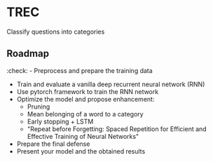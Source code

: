 # TREC
Classify questions into categories


## Roadmap
:check: - Preprocess and prepare the training data
- Train and evaluate a vanilla deep recurrent neural network (RNN)
- Use pytorch framework to train the RNN network
- Optimize the model and propose enhancement:
	- Pruning
	- Mean belonging of a word to a category
	- Early stopping + LSTM
	- "Repeat before Forgetting: Spaced Repetition for Efficient and Effective Training of Neural Networks"
- Prepare the final defense
- Present your model and the obtained results
